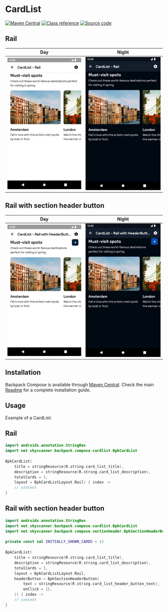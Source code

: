 # CardList

[![Maven Central](https://img.shields.io/maven-central/v/net.skyscanner.backpack/backpack-compose)](https://search.maven.org/artifact/net.skyscanner.backpack/backpack-compose)
[![Class reference](https://img.shields.io/badge/Class%20reference-Android-blue)](https://backpack.github.io/android/backpack-compose/net.skyscanner.backpack.compose.cardlist)
[![Source code](https://img.shields.io/badge/Source%20code-GitHub-lightgrey)](https://github.com/Skyscanner/backpack-android/tree/main/backpack-compose/src/main/kotlin/net/skyscanner/backpack/compose/cardlist)

## Rail

| Day                                                                                                                                                              | Night                                                                                                                                                                           |
|------------------------------------------------------------------------------------------------------------------------------------------------------------------|---------------------------------------------------------------------------------------------------------------------------------------------------------------------------------|
| <img src="https://raw.githubusercontent.com/Skyscanner/backpack-android/main/docs/compose/CardList/screenshots/rail.png" alt="CardList component" width="375" /> | <img src="https://raw.githubusercontent.com/Skyscanner/backpack-android/main/docs/compose/CardList/screenshots/rail_dm.png" alt="CardList component - dark mode" width="375" /> |

## Rail with section header button

| Day                                                                                                                                                                              | Night                                                                                                                                                                                           |
|----------------------------------------------------------------------------------------------------------------------------------------------------------------------------------|-------------------------------------------------------------------------------------------------------------------------------------------------------------------------------------------------|
| <img src="https://raw.githubusercontent.com/Skyscanner/backpack-android/main/docs/compose/CardList/screenshots/rail-with-headerbutton.png" alt="CardList component" width="375" /> | <img src="https://raw.githubusercontent.com/Skyscanner/backpack-android/main/docs/compose/CardList/screenshots/rail-with-headerbutton_dm.png" alt="CardList component - dark mode" width="375" /> |

## Installation

Backpack Compose is available through [Maven Central](https://search.maven.org/artifact/net.skyscanner.backpack/backpack-compose). Check the main [Readme](https://github.com/skyscanner/backpack-android#installation) for a complete installation guide.

## Usage

Example of a CardList:

## Rail

```Kotlin
import androidx.annotation.StringRes
import net.skyscanner.backpack.compose.cardlist.BpkCardList

BpkCardList(
    title = stringResource(R.string.card_list_title),
    description = stringResource(R.string.card_list_description),
    totalCards = 3,
    layout = BpkCardListLayout.Rail) { index ->
    // content
}
```

## Rail with section header button

```Kotlin
import androidx.annotation.StringRes
import net.skyscanner.backpack.compose.cardlist.BpkCardList
import net.skyscanner.backpack.compose.sectionheader.BpkSectionHeaderButton

private const val INITIALLY_SHOWN_CARDS = 12

BpkCardList(
    title = stringResource(R.string.card_list_title),
    description = stringResource(R.string.card_list_description),
    totalCards = 3,
    layout = BpkCardListLayout.Rail,
    headerButton = BpkSectionHeaderButton(
        text = stringResource(R.string.card_list_header_button_text),
        onClick = {},
    )) { index ->
    // content
}
```
